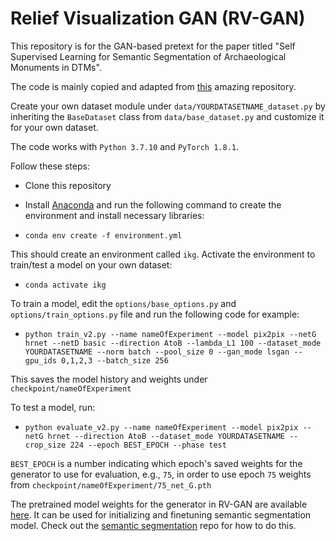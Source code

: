 # Relief Visualization GAN (RV-GAN)

This repository is for the GAN-based pretext for the paper titled "Self Supervised Learning for Semantic Segmentation of Archaeological 
Monuments in DTMs".

The code is mainly copied and adapted from [this](https://github.com/junyanz/pytorch-CycleGAN-and-pix2pix) amazing repository. 

Create your own dataset module under `data/YOURDATASETNAME_dataset.py` by inheriting the `BaseDataset` class from 
`data/base_dataset.py` and customize it for your own dataset.

The code works with `Python 3.7.10` and `PyTorch 1.8.1`. 

Follow these steps:

- Clone this repository
- Install [Anaconda](https://docs.anaconda.com/anaconda/install/index.html) and run the following
command to create the environment and install necessary libraries:

- `conda env create -f environment.yml`

This should create an environment called `ikg`. Activate the environment to train/test a model
on your own dataset:

- `conda activate ikg`

To train a model, edit the `options/base_options.py` and `options/train_options.py` file and run the following code for example:
- `python train_v2.py --name nameOfExperiment --model pix2pix --netG hrnet --netD basic --direction AtoB --lambda_L1 100 --dataset_mode YOURDATASETNAME --norm batch --pool_size 0 --gan_mode lsgan --gpu_ids 0,1,2,3 --batch_size 256`
  
This saves the model history and weights under `checkpoint/nameOfExperiment`


To test a model, run:
- `python evaluate_v2.py --name nameOfExperiment --model pix2pix --netG hrnet --direction AtoB --dataset_mode YOURDATASETNAME --crop_size 224 --epoch BEST_EPOCH --phase test`
  
`BEST_EPOCH` is a number indicating which epoch's saved weights for the generator to use for evaluation, e.g., `75`, in order to use 
epoch `75` weights from `checkpoint/nameOfExperiment/75_net_G.pth`

The pretrained model weights for the generator in RV-GAN are available [here](https://github.com/SSL-DTM/model_weights/releases/download/v0.0.0/RVGAN.pth). It can be used for initializing and finetuning semantic segmentation model. Check out the [semantic segmentation](https://github.com/SSL-DTM/semantic_segmentation) repo for how to do this.






